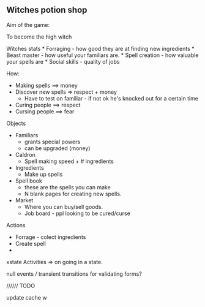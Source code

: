  ## Witches potion shop
 
 Aim of the game:
 
 To become the high witch
 
 Witches stats
 	* Forraging - how good they are at finding new ingredients
 	* Beast master - how useful your familiars are.
 	* Spell creation - how valuable your spells are
 	* Social skills  - quality of jobs 
 	
 How:
 * Making spells ==> money
 * Discover new spells => respect + money
 	 - Have to test on familiar - if not ok he's knocked out for a certain time
 * Curing people ==> respect
 * Cursing people ==> fear
 
 Objects
 * Familiars 
 	- grants special powers 
 	- can be upgraded (money)
* Caldron 
	- Spell making speed + # ingredients
* Ingredients 
	- Make up spells
* Spell book
	- these are the spells you can make
	- N blank pages for creating new spells.
* Market
	- Where you can buy/sell goods.
	- Job board - ppl looking to be cured/curse
		
Actions
 * Forrage - colect ingredients
 * Create spell
 * 


xstate
 Activities => on going in a state.

null events / transient transitions for validating forms?

////// TODO

update cache w
